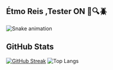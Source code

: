 ## Étmo Reis ,Tester ON :eyes::mag::beetle:



![Snake animation](https://github.com/LuigiGF/LuigiGF/blob/output/github-contribution-grid-snake.svg)

## GitHub Stats
[![GitHub Streak](https://streak-stats.demolab.com/?user=rhswire&theme=bear&background=000&border=30A3DC&dates=FFF)](https://git.io/streak-stats)
![Top Langs](https://github-readme-stats-git-masterrstaa-rickstaa.vercel.app/api/top-langs/?username=rhswire&bg_color=000&border_color=30A3DC&title_color=E94D5F&text_color=FFF)
